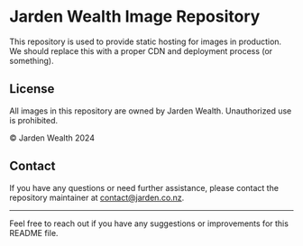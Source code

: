 # Jarden Wealth Image Repository

This repository is used to provide static hosting for images in production. We should replace this with a proper CDN and deployment process (or something).

## License

All images in this repository are owned by Jarden Wealth. Unauthorized use is prohibited.

© Jarden Wealth 2024

## Contact

If you have any questions or need further assistance, please contact the repository maintainer at [contact@jarden.co.nz](mailto:contact@jarden.co.nz).

---

Feel free to reach out if you have any suggestions or improvements for this README file.
